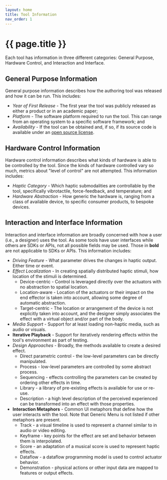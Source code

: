 ```yaml
---
layout: home
title: Tool Information
nav_order: 1
---
```


# {{ page.title }}

Each tool has information in three different categories: General Purpose, Hardware Control, and Interaction and Interface.

## General Purpose Information

General purpose information describes how the authoring tool was released and how it can be run.
This includes:

* *Year of First Release* - The first year the tool was publicly released as either a product or in an academic paper;
* *Platform* - The software platform required to run the tool. This can range from an operating system to a specific software framework; and
* *Availability* - If the tool can be obtained and, if so, if its source code is available under an [open source license](https://opensource.org/osd).

## Hardware Control Information

Hardware control information describes what kinds of hardware is able to be controlled by the tool.
Since the kinds of hardware controlled vary so much, metrics about "level of control" are not attempted.
This information includes:

* *Haptic Category* - Which haptic submodalities are controllable by the tool, specifically vibrotactile, force-feedback, and temperature; and
* *Hardware Abstraction* - How generic the hardware is, ranging from a class of available device, to specific consumer products, to bespoke devices.

## Interaction and Interface Information

Interaction and interface information are broadly concerned with how a user (i.e., a designer) uses the tool.
As some tools have user interfaces while others are SDKs or APIs, not all possible fields may be used. Those in **bold** are not applicable to SDKs or APIs.
This information includes:

* *Driving Feature* - What parameter drives the changes in haptic output. Either time or event.
* *Effect Localization* - In creating spatially distributed haptic stimuli, how location of the stimuli is determined.
    * Device-centric - Control is leveraged directly over the actuators with no abstraction to spatial location.
    * Location-aware - Location of the actuators or their impact on the end effector is taken into account, allowing some degree of automatic abstraction.
    * Target-centric - The location or arrangement of the device is not explicitly taken into account, and the designer simply associates the effect with a virtual object and/or part of the body.
* *Media Support* - Support for at least loading non-haptic media, such as audio or visuals.
* **Iterative Playback** - Support for iteratively rendering effects within the tool's environment as part of testing.
* *Design Approaches* - Broadly, the methods available to create a desired effect.
    * Direct parametric control - the low-level parameters can be directly manipulated.
    * Process - low-level parameters are controlled by some abstract process.
    * Sequencing - effects controlling the parameters can be created by ordering other effects in time.
    * Library - a library of pre-existing effects is available for use or re-use.
    * Description - a high level description of the perceived experienced can be transformed into an effect with those properties.
* **Interaction Metaphors** - Common UI metaphors that define how the user interacts with the tool. Note that Generic Menu is not listed if other metaphors are present.
    * Track - a visual timeline is used to represent a channel similar to in audio or video editing.
    * Keyframe - key points for the effect are set and behavior between them is interpolated.
    * Score - an adaptation of a musical score is used to represent haptic effects.
    * Dataflow - a dataflow programming model is used to control actuator behavior.
    * Demonstration - physical actions or other input data are mapped to features or output effects.
